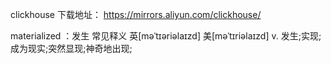 clickhouse 下载地址： https://mirrors.aliyun.com/clickhouse/



materialized ：发生
常见释义
英[məˈtɪəriəlaɪzd]
美[məˈtɪriəlaɪzd]
v.
发生;实现;成为现实;突然显现;神奇地出现;



